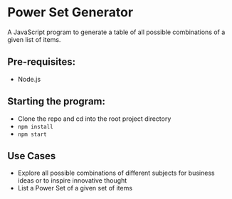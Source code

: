 # Power Set Generator
A JavaScript program to generate a table of all possible combinations of a given list of items.

## Pre-requisites:
- Node.js

## Starting the program:
- Clone the repo and cd into the root project directory
- `npm install`
- `npm start`

## Use Cases
- Explore all possible combinations of different subjects for business ideas or to inspire innovative thought
- List a Power Set of a given set of items